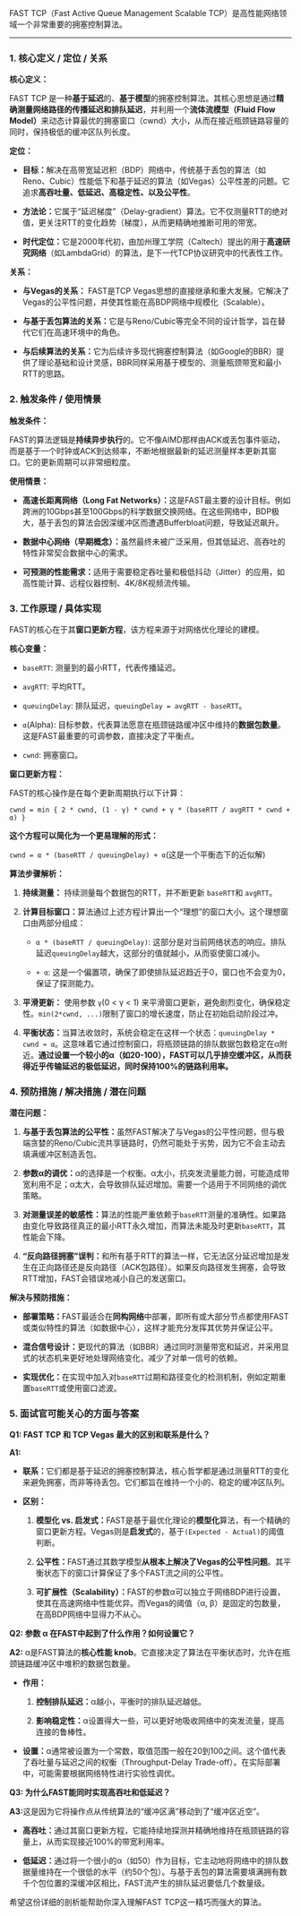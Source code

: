 FAST TCP（Fast Active Queue Management Scalable TCP）是高性能网络领域一个非常重要的拥塞控制算法。

---

### 1. 核心定义 / 定位 / 关系

​**核心定义：​**​

FAST TCP 是一种**基于延迟**的、**基于模型**的拥塞控制算法。其核心思想是通过**精确测量网络路径的传播延迟和排队延迟**，并利用一个**流体流模型（Fluid Flow Model）​**​ 来动态计算最优的拥塞窗口（cwnd）大小，从而在接近瓶颈链路容量的同时，保持极低的缓冲区队列长度。

​**定位：​**​

- ​**目标：​**​ 解决在高带宽延迟积（BDP）网络中，传统基于丢包的算法（如Reno、Cubic）性能低下和基于延迟的算法（如Vegas）公平性差的问题。它追求**高吞吐量、低延迟、高稳定性、以及公平性**。
    
- ​**方法论：​**​ 它属于“延迟梯度”（Delay-gradient）算法。它不仅测量RTT的绝对值，更关注RTT的变化趋势（梯度），从而更精确地推断可用的带宽。
    
- ​**时代定位：​**​ 它是2000年代初，由加州理工学院（Caltech）提出的用于**高速研究网络**​（如LambdaGrid）的算法，是下一代TCP协议研究中的代表性工作。
    

​**关系：​**​

- ​**与Vegas的关系：​**​ FAST是TCP Vegas思想的直接继承和重大发展。它解决了Vegas的公平性问题，并使其性能在高BDP网络中规模化（Scalable）。
    
- ​**与基于丢包算法的关系：​**​ 它是与Reno/Cubic等完全不同的设计哲学，旨在替代它们在高速环境中的角色。
    
- ​**与后续算法的关系：​**​ 它为后续许多现代拥塞控制算法（如Google的BBR）提供了理论基础和设计灵感，BBR同样采用基于模型的、测量瓶颈带宽和最小RTT的思路。
    

### 2. 触发条件 / 使用情景

​**触发条件：​**​

FAST的算法逻辑是**持续异步执行**的。它不像AIMD那样由ACK或丢包事件驱动，而是基于一个时钟或ACK到达频率，不断地根据最新的延迟测量样本更新其窗口。它的更新周期可以非常细粒度。

​**使用情景：​**​

- ​**高速长距离网络（Long Fat Networks）：​**​ 这是FAST最主要的设计目标。例如跨洲的10Gbps甚至100Gbps的科学数据交换网络。在这些网络中，BDP极大，基于丢包的算法会因深缓冲区而遭遇Bufferbloat问题，导致延迟飙升。
    
- ​**数据中心网络（早期概念）：​**​ 虽然最终未被广泛采用，但其低延迟、高吞吐的特性非常契合数据中心的需求。
    
- ​**可预测的性能需求：​**​ 适用于需要稳定吞吐量和极低抖动（Jitter）的应用，如高性能计算、远程仪器控制、4K/8K视频流传输。
    

### 3. 工作原理 / 具体实现

FAST的核心在于其**窗口更新方程**，该方程来源于对网络优化理论的建模。

​**核心变量：​**​

- `baseRTT`: 测量到的最小RTT，代表传播延迟。
    
- `avgRTT`: 平均RTT。
    
- `queuingDelay`: 排队延迟，`queuingDelay = avgRTT - baseRTT`。
    
- `α`(Alpha): 目标参数，代表算法愿意在瓶颈链路缓冲区中维持的**数据包数量**。这是FAST最重要的可调参数，直接决定了平衡点。
    
- `cwnd`: 拥塞窗口。
    

​**窗口更新方程：​**​

FAST的核心操作是在每个更新周期执行以下计算：

`cwnd = min { 2 * cwnd, (1 - γ) * cwnd + γ * (baseRTT / avgRTT * cwnd + α) }`

​**这个方程可以简化为一个更易理解的形式：​**​

`cwnd = α * (baseRTT / queuingDelay) + α`(这是一个平衡态下的近似解)

​**算法步骤解析：​**​

1. ​**持续测量：​**​ 持续测量每个数据包的RTT，并不断更新 `baseRTT`和 `avgRTT`。
    
2. ​**计算目标窗口：​**​ 算法通过上述方程计算出一个“理想”的窗口大小。这个理想窗口由两部分组成：
    
    - `α * (baseRTT / queuingDelay)`: 这部分是对当前网络状态的响应。排队延迟`queuingDelay`越大，这部分的值就越小，从而驱使窗口减小。
        
    - `+ α`: 这是一个偏置项，确保了即使排队延迟趋近于0，窗口也不会变为0，保证了探测能力。
        
    
3. ​**平滑更新：​**​ 使用参数 `γ`(0 < γ < 1) 来平滑窗口更新，避免剧烈变化，确保稳定性。`min(2*cwnd, ...)`限制了窗口的增长速度，防止在初始启动阶段过冲。
    
4. ​**平衡状态：​**​ 当算法收敛时，系统会稳定在这样一个状态：`queuingDelay * cwnd ≈ α`。这意味着它通过控制窗口，将瓶颈链路的排队数据包数稳定在α附近。​**通过设置一个较小的α（如20-100），FAST可以几乎排空缓冲区，从而获得近乎传输延迟的极低延迟，同时保持100%的链路利用率。​**​
    

### 4. 预防措施 / 解决措施 / 潜在问题

​**潜在问题：​**​

1. ​**与基于丢包算法的公平性：​**​ 虽然FAST解决了与Vegas的公平性问题，但与极端贪婪的Reno/Cubic流共享链路时，仍然可能处于劣势，因为它不会主动去填满缓冲区制造丢包。
    
2. ​**参数α的调优：​**​ α的选择是一个权衡。α太小，抗突发流量能力弱，可能造成带宽利用不足；α太大，会导致排队延迟增加。需要一个适用于不同网络的调优策略。
    
3. ​**对测量误差的敏感性：​**​ 算法的性能严重依赖于`baseRTT`测量的准确性。如果路由变化导致路径真正的最小RTT永久增加，而算法未能及时更新`baseRTT`，其性能会下降。
    
4. ​**​“反向路径拥塞”误判：​**​ 和所有基于RTT的算法一样，它无法区分延迟增加是发生在正向路径还是反向路径（ACK包路径）。如果反向路径发生拥塞，会导致RTT增加，FAST会错误地减小自己的发送窗口。
    

​**解决与预防措施：​**​

- ​**部署策略：​**​ FAST最适合在**同构网络**中部署，即所有或大部分节点都使用FAST或类似特性的算法（如数据中心），这样才能充分发挥其优势并保证公平。
    
- ​**混合信号设计：​**​ 更现代的算法（如BBR）通过同时测量带宽和延迟，并采用显式的状态机来更好地处理网络变化，减少了对单一信号的依赖。
    
- ​**实现优化：​**​ 在实现中加入对`baseRTT`过期和路径变化的检测机制，例如定期重置`baseRTT`或使用窗口滤波。
    

### 5. 面试官可能关心的方面与答案

​**Q1: FAST TCP 和 TCP Vegas 最大的区别和联系是什么？​**​

​**A1:​**​

- ​**联系：​**​ 它们都是基于延迟的拥塞控制算法，核心哲学都是通过测量RTT的变化来避免拥塞，而非等待丢包。它们都旨在维持一个小的、稳定的缓冲区队列。
    
- ​**区别：​**​
    
    1. ​**模型化 vs. 启发式：​**​ FAST是基于最优化理论的**模型化**算法，有一个精确的窗口更新方程。Vegas则是**启发式**的，基于`(Expected - Actual)`的阈值判断。
        
    2. ​**公平性：​**​ FAST通过其数学模型**从根本上解决了Vegas的公平性问题**。其平衡状态下的窗口计算保证了多个FAST流之间的公平性。
        
    3. ​**可扩展性（Scalability）：​**​ FAST的参数α可以独立于网络BDP进行设置，使其在高速网络中性能优异。而Vegas的阈值（α, β）是固定的包数量，在高BDP网络中显得力不从心。
        
    

​**Q2: 参数 α 在FAST中起到了什么作用？如何设置它？​**​

​**A2:​**​ α是FAST算法的**核心性能 knob**。它直接决定了算法在平衡状态时，允许在瓶颈链路缓冲区中堆积的数据包数量。

- ​**作用：​**​
    
    1. ​**控制排队延迟：​**​ α越小，平衡时的排队延迟越低。
        
    2. ​**影响稳定性：​**​ α设置得大一些，可以更好地吸收网络中的突发流量，提高连接的鲁棒性。
        
    
- ​**设置：​**​ α通常被设置为一个常数，取值范围一般在20到100之间。这个值代表了吞吐量与延迟之间的权衡（Throughput-Delay Trade-off）。在实际部署中，可能需要根据网络特性进行实验性调优。
    

​**Q3: 为什么FAST能同时实现高吞吐和低延迟？​**​

​**A3:​**​ 这是因为它将操作点从传统算法的“缓冲区满”移动到了“缓冲区近空”。

- ​**高吞吐：​**​ 通过其窗口更新方程，它能持续地探测并精确地维持在瓶颈链路的容量上，从而实现接近100%的带宽利用率。
    
- ​**低延迟：​**​ 通过将一个很小的α（如50）作为目标，它主动地将网络中的排队数据量维持在一个很低的水平（约50个包）。与基于丢包的算法需要填满拥有数千个包位置的深缓冲区相比，FAST流产生的排队延迟要低几个数量级。
    

希望这份详细的剖析能帮助你深入理解FAST TCP这一精巧而强大的算法。